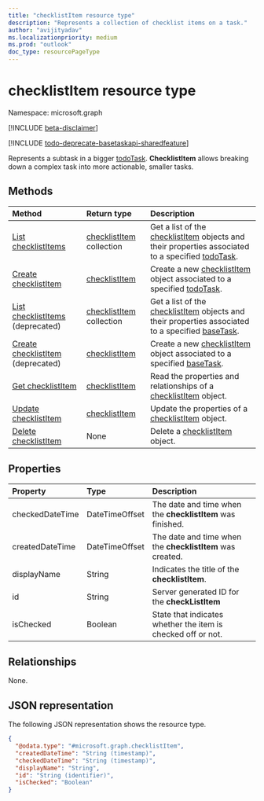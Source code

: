 ```yaml
---
title: "checklistItem resource type"
description: "Represents a collection of checklist items on a task."
author: "avijityadav"
ms.localizationpriority: medium
ms.prod: "outlook"
doc_type: resourcePageType
---
```


# checklistItem resource type

Namespace: microsoft.graph

[!INCLUDE [beta-disclaimer](../../includes/beta-disclaimer.md)]

[!INCLUDE [todo-deprecate-basetaskapi-sharedfeature](../includes/todo-deprecate-basetaskapi-sharedfeature.md)]

Represents a subtask in a bigger [todoTask](./todotask.md). **ChecklistItem** allows breaking down a complex task into more actionable, smaller tasks. 

## Methods
|Method|Return type|Description|
|:---|:---|:---|
|[List checklistItems](../api/todotask-list-checklistitems.md)|[checklistItem](../resources/checklistitem.md) collection|Get a list of the [checklistItem](../resources/checklistitem.md) objects and their properties associated to a specified [todoTask](./todotask.md).|
|[Create checklistItem](../api/todotask-post-checklistitems.md)|[checklistItem](../resources/checklistitem.md)|Create a new [checklistItem](../resources/checklistitem.md) object associated to a specified [todoTask](./todotask.md).|
|[List checklistItems](../api/basetask-list-checklistitems.md) (deprecated)|[checklistItem](../resources/checklistitem.md) collection|Get a list of the [checklistItem](../resources/checklistitem.md) objects and their properties associated to a specified [baseTask](./basetask.md).|
|[Create checklistItem](../api/basetask-post-checklistitems.md) (deprecated)|[checklistItem](../resources/checklistitem.md)|Create a new [checklistItem](../resources/checklistitem.md) object associated to a specified [baseTask](./basetask.md).|
|[Get checklistItem](../api/checklistitem-get.md)|[checklistItem](../resources/checklistitem.md)|Read the properties and relationships of a [checklistItem](../resources/checklistitem.md) object.|
|[Update checklistItem](../api/checklistitem-update.md)|[checklistItem](../resources/checklistitem.md)|Update the properties of a [checklistItem](../resources/checklistitem.md) object.|
|[Delete checklistItem](../api/checklistitem-delete.md)|None|Delete a [checklistItem](../resources/checklistitem.md) object.|

## Properties
|Property|Type|Description|
|:---|:---|:---|
|checkedDateTime|DateTimeOffset|The date and time when the **checklistItem** was finished.|
|createdDateTime|DateTimeOffset|The date and time when the **checklistItem** was created.|
|displayName|String|Indicates the title of the **checklistItem**.|
|id|String|Server generated ID for the **checkListItem**|
|isChecked|Boolean|State that indicates whether the item is checked off or not.|

## Relationships
None.

## JSON representation
The following JSON representation shows the resource type.
<!-- {
  "blockType": "resource",
  "keyProperty": "id",
  "@odata.type": "microsoft.graph.checklistItem",
  "openType": false
}
-->
``` json
{
  "@odata.type": "#microsoft.graph.checklistItem",
  "createdDateTime": "String (timestamp)",
  "checkedDateTime": "String (timestamp)",
  "displayName": "String",
  "id": "String (identifier)",
  "isChecked": "Boolean"
}
```

